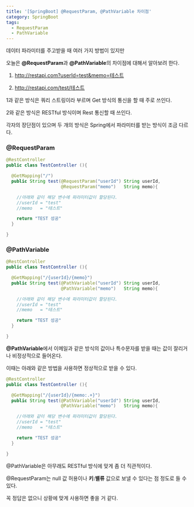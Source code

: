 ```yaml
---
title: '[SpringBoot] @RequestParam, @PathVariable 차이점'
category: SpringBoot
tags:
  - RequestParam
  - PathVariable
---
```


데이터 파라미터를 주고받을 때 여러 가지 방법이 있지만

오늘은 **@RequestParam**과 **@PathVariable**의 차이점에 대해서 알아보려 한다.

1. http://restapi.com?userId=test&memo=테스트

2. http://restapi.com/test/테스트

1과 같은 방식은 쿼리 스트링이라 부르며 Get 방식의 통신을 할 때 주로 쓰인다.

2와 같은 방식은 RESTful 방식이며 Rest 통신할 때 쓰인다.

각자의 장단점이 있으며 두 개의 방식은 Spring에서 파라미터를 받는 방식이 조금 다르다.

### @RequestParam

```java
@RestController
public class TestController (){

  @GetMapping("/")
  public String test(@RequestParam("userId") String userId,
                     @RequestParam("memo")   String memo){

    //아래와 같이 해당 변수에 파라미터값이 할당된다.
    //userId = "test"
    //memo   = "테스트"

    return "TEST 성공"
  }

}
```

### @PathVariable

```java
@RestController
public class TestController (){

  @GetMapping("/{userId}/{memo}")
  public String test(@PathVariable("userId") String userId,
                     @PathVariable("memo")   String memo){

    //아래와 같이 해당 변수에 파라미터값이 할당된다.
    //userId = "test"
    //memo   = "테스트"

    return "TEST 성공"
  }

}
```

**@PathVariable**에서 이메일과 같은 방식의 값이나 특수문자를 받을 때는 값이 잘리거나 비정상적으로 들어온다.

이때는 아래와 같은 방법을 사용하면 정상적으로 받을 수 있다.

```java
@RestController
public class TestController (){

  @GetMapping("/{userId}/{memo:.+}")
  public String test(@PathVariable("userId") String userId,
                     @PathVariable("memo")   String memo){

    //아래와 같이 해당 변수에 파라미터값이 할당된다.
    //userId = "test"
    //memo   = "테스트"

    return "TEST 성공"
  }

}
```

@PathVariable은 아무래도 RESTful 방식에 맞게 좀 더 직관적이다.

@RequestParam는 null 값 허용이나 **키:밸류** 값으로 보낼 수 있다는 점 정도로 들 수 있다.

꼭 정답은 없으니 상황에 맞게 사용하면 좋을 거 같다.

